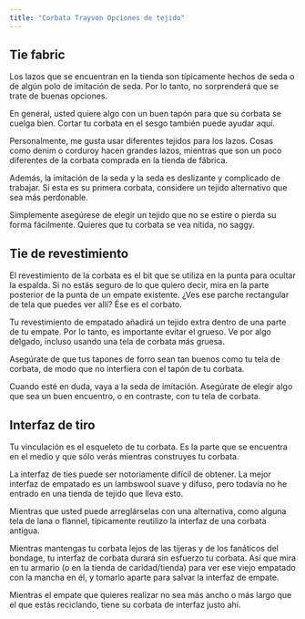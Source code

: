 ```yaml
---
title: "Corbata Trayvon Opciones de tejido"
---
```


## Tie fabric

Los lazos que se encuentran en la tienda son típicamente hechos de seda o de algún polo de imitación de seda. Por lo tanto, no sorprenderá que se trate de buenas opciones.

En general, usted quiere algo con un buen tapón para que su corbata se cuelga bien. Cortar tu corbata en el sesgo también puede ayudar aquí.

Personalmente, me gusta usar diferentes tejidos para los lazos. Cosas como denim o corduroy hacen grandes lazos, mientras que son un poco diferentes de la corbata comprada en la tienda de fábrica.

Además, la imitación de la seda y la seda es deslizante y complicado de trabajar. Si esta es su primera corbata, considere un tejido alternativo que sea más perdonable.

Simplemente asegúrese de elegir un tejido que no se estire o pierda su forma fácilmente. Quieres que tu corbata se vea nítida, no saggy.

## Tie de revestimiento

El revestimiento de la corbata es el bit que se utiliza en la punta para ocultar la espalda. Si no estás seguro de lo que quiero decir, mira en la parte posterior de la punta de un empate existente. ¿Ves ese parche rectangular de tela que puedes ver allí? Ése es el corbato.

Tu revestimiento de empatado añadirá un tejido extra dentro de una parte de tu empate. Por lo tanto, es importante evitar el grueso. Ve por algo delgado, incluso usando una tela de corbata más gruesa.

Asegúrate de que tus tapones de forro sean tan buenos como tu tela de corbata, de modo que no interfiera con el tapón de tu corbata.

Cuando esté en duda, vaya a la seda de imitación. Asegúrate de elegir algo que sea un buen encuentro, o en contraste, con tu tela de corbata.

## Interfaz de tiro

Tu vinculación es el esqueleto de tu corbata. Es la parte que se encuentra en el medio y que sólo verás mientras construyes tu corbata.

La interfaz de ties puede ser notoriamente difícil de obtener. La mejor interfaz de empatado es un lambswool suave y difuso, pero todavía no he entrado en una tienda de tejido que lleva esto.

Mientras que usted puede arreglárselas con una alternativa, como alguna tela de lana o flannel, típicamente reutilizo la interfaz de una corbata antigua.

<Note>

Mientras mantengas tu corbata lejos de las tijeras y de los fanáticos del bondage, tu interfaz de corbata durará sin esfuerzo tu corbata. Así que mira en tu armario (o en la tienda de caridad/tienda) para ver ese viejo empatado con la mancha en él, y tomarlo aparte para salvar la interfaz de empate.

Mientras el empate que quieres realizar no sea más ancho o más largo que el que estás reciclando, tiene su corbata de interfaz justo ahí.

</Note>
